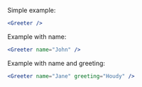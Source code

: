 Simple example:

```jsx
<Greeter />
```

Example with name:

```jsx
<Greeter name="John" />
```

Example with name and greeting:

```jsx
<Greeter name="Jane" greeting="Houdy" />
```
